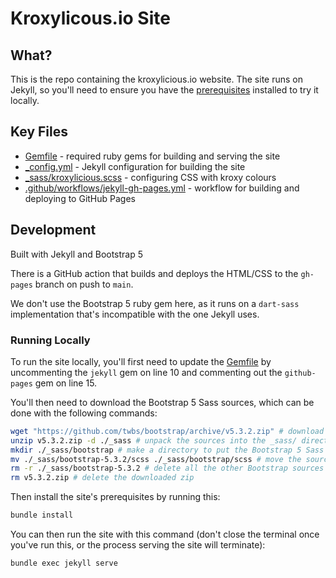 # Kroxylicous.io Site

## What?

This is the repo containing the kroxylicious.io website. The site runs on Jekyll, so you'll need to ensure you have the [prerequisites](https://jekyllrb.com/docs/) installed to try it locally.

## Key Files
- [Gemfile](Gemfile) - required ruby gems for building and serving the site
- [_config.yml](_config.yml) - Jekyll configuration for building the site
- [_sass/kroxylicious.scss](_sass/kroxylicious.scss) - configuring CSS with kroxy colours
- [.github/workflows/jekyll-gh-pages.yml](.github/workflows/jekyll-gh-pages.yml) - workflow for building and deploying to GitHub Pages

## Development

Built with Jekyll and Bootstrap 5

There is a GitHub action that builds and deploys the HTML/CSS
to the `gh-pages` branch on push to `main`.

We don't use the Bootstrap 5 ruby gem here, as it runs on a
`dart-sass` implementation that's incompatible with the one Jekyll uses.

### Running Locally

To run the site locally, you'll first need to update the [Gemfile](Gemfile) by uncommenting the `jekyll` gem on line 10 and commenting out the `github-pages` gem on line 15.

You'll then need to download the Bootstrap 5 Sass sources, which can be done with the following commands:

```bash
wget "https://github.com/twbs/bootstrap/archive/v5.3.2.zip" # download the full Bootstrap 5 sources (including JS)
unzip v5.3.2.zip -d ./_sass # unpack the sources into the _sass/ directory
mkdir ./_sass/bootstrap # make a directory to put the Bootstrap 5 Sass sources into
mv ./_sass/bootstrap-5.3.2/scss ./_sass/bootstrap/scss # move the sources to your new directory
rm -r ./_sass/bootstrap-5.3.2 # delete all the other Bootstrap sources (i.e. except the Sass ones, which we moved)
rm v5.3.2.zip # delete the downloaded zip
```

Then install the site's prerequisites by running this:

```bash
bundle install
```

You can then run the site with this command (don't close the terminal once you've run this, or the process serving the site will terminate):

```bash
bundle exec jekyll serve
```